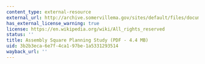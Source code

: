 ```yaml
---
content_type: external-resource
external_url: http://archive.somervillema.gov/sites/default/files/documents/asps2.pdf
has_external_license_warning: true
license: https://en.wikipedia.org/wiki/All_rights_reserved
status: ''
title: Assembly Square Planning Study (PDF - 4.4 MB)
uid: 3b2b3eca-6e7f-4ca1-97be-1a5331293514
wayback_url: ''
---
```


